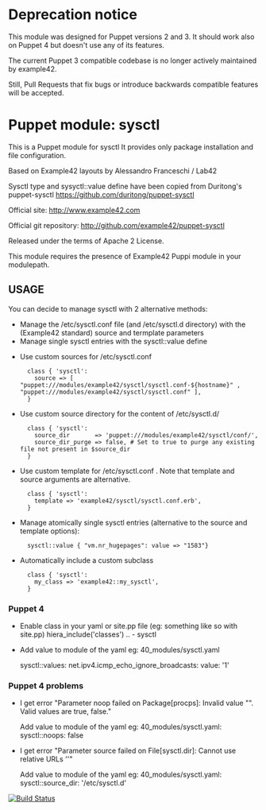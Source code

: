 # Deprecation notice

This module was designed for Puppet versions 2 and 3. It should work also on Puppet 4 but doesn't use any of its features.

The current Puppet 3 compatible codebase is no longer actively maintained by example42.

Still, Pull Requests that fix bugs or introduce backwards compatible features will be accepted.


# Puppet module: sysctl

This is a Puppet module for sysctl
It provides only package installation and file configuration.

Based on Example42 layouts by Alessandro Franceschi / Lab42

Sysctl type and sysyctl::value define have been copied from Duritong's puppet-sysctl
https://github.com/duritong/puppet-sysctl

Official site: http://www.example42.com

Official git repository: http://github.com/example42/puppet-sysctl

Released under the terms of Apache 2 License.

This module requires the presence of Example42 Puppi module in your modulepath.


## USAGE

You can decide to manage sysctl with 2 alternative methods:
- Manage the /etc/sysctl.conf file (and /etc/sysctl.d directory) with the (Example42 standard) source and termplate parameters
- Manage single sysctl entries with the sysctl::value define


* Use custom sources for /etc/sysctl.conf

        class { 'sysctl':
          source => [ "puppet:///modules/example42/sysctl/sysctl.conf-${hostname}" , "puppet:///modules/example42/sysctl/sysctl.conf" ], 
        }


* Use custom source directory for the content of /etc/sysctl.d/

        class { 'sysctl':
          source_dir       => 'puppet:///modules/example42/sysctl/conf/',
          source_dir_purge => false, # Set to true to purge any existing file not present in $source_dir
        }

* Use custom template for  /etc/sysctl.conf . Note that template and source arguments are alternative. 

        class { 'sysctl':
          template => 'example42/sysctl/sysctl.conf.erb',
        }

* Manage atomically single sysctl entries (alternative to the source and template options):

        sysctl::value { "vm.nr_hugepages": value => "1583"}


* Automatically include a custom subclass

        class { 'sysctl':
          my_class => 'example42::my_sysctl',
        }

### Puppet 4

* Enable class in your yaml or site.pp file (eg: something like so with site.pp)
	hiera_include('classes')
		..
		- sysctl
	


* Add value to module of the yaml eg: 40_modules/sysctl.yaml

	sysctl::values:
	 net.ipv4.icmp_echo_ignore_broadcasts:
	  value: '1'

### Puppet 4 problems

* I get error "Parameter noop failed on Package[procps]: Invalid value "". Valid values are true, false."

	Add value to module of the yaml eg: 40_modules/sysctl.yaml:
		sysctl::noops: false

* I get error "Parameter source failed on File[sysctl.dir]: Cannot use relative URLs ''"

	Add value to module of the yaml eg: 40_modules/sysctl.yaml:
		sysctl::source_dir: '/etc/sysctl.d'



[![Build Status](https://travis-ci.org/example42/puppet-sysctl.png?branch=master)](https://travis-ci.org/example42/puppet-sysctl)
